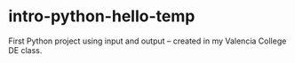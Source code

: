 # intro-python-hello-temp
First Python project using input and output – created in my Valencia College DE class.
